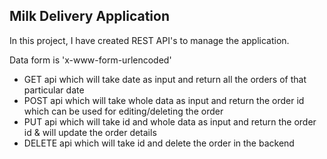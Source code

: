 <h2> Milk Delivery Application </h2>

<p>In this project, I have created REST API's to manage the application.</p>
<p> Data form is 'x-www-form-urlencoded'</p>
<ul>
  <li> GET api which will take date as input and return all the orders of that particular date </li>
  <li> POST api which will take whole data as input and return the order id which can be used for editing/deleting the order </li>
  <li> PUT api which will take id and whole data as input and return the order id & will update the order details </li>
  <li> DELETE api which will take id and delete the order in the backend </li>
</ul>
